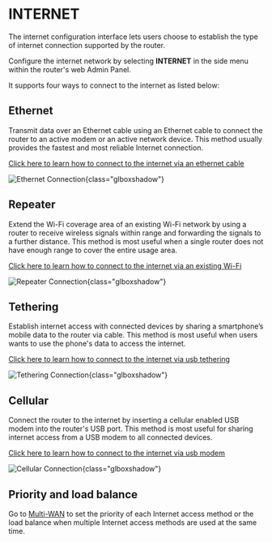 # INTERNET

The internet configuration interface lets users choose to establish the type of internet connection supported by the router.

Configure the internet network by selecting **INTERNET** in the side menu within the router's web Admin Panel. 

It supports four ways to connect to the internet as listed below:

## Ethernet

Transmit data over an Ethernet cable using an Ethernet cable to connect the router to an active modem or an active network device. This method usually provides the fastest and most reliable Internet connection. 

[Click here to learn how to connect to the internet via an ethernet cable](../../../tutorials/internet_ethernet)

![Ethernet Connection](https://static.gl-inet.com/docs/en/4/user_guide/gl-sft1200/internet/sft1200_ethernet.png){class="glboxshadow"}

## Repeater

Extend the Wi-Fi coverage area of an existing Wi-Fi network by using a router to receive wireless signals within range and forwarding the signals to a further distance. This method is most useful when a single router does not have enough range to cover the entire usage area.

[Click here to learn how to connect to the internet via an existing Wi-Fi](../../../tutorials/internet_repeater)

![Repeater Connection](https://static.gl-inet.com/docs/en/4/user_guide/gl-sft1200/internet/sft1200_repeater.png){class="glboxshadow"}

## Tethering

Establish internet access with connected devices by sharing a smartphone’s mobile data to the router via cable. This method is most useful when users wants to use the phone's data to access the internet.

[Click here to learn how to connect to the internet via usb tethering](../../../tutorials/internet_tethering)

![Tethering Connection](https://static.gl-inet.com/docs/en/4/user_guide/gl-sft1200/internet/sft1200_tethering.png){class="glboxshadow"}

## Cellular

Connect the router to the internet by inserting a cellular enabled USB modem into the router's USB port. This method is most useful for sharing internet access from a USB modem to all connected devices.

[Click here to learn how to connect to the internet via usb modem](../../../tutorials/internet_cellular)

![Cellular Connection](https://static.gl-inet.com/docs/en/4/user_guide/gl-sft1200/internet/sft1200_cellular.png){class="glboxshadow"}

## Priority and load balance

Go to [Multi-WAN](../../../tutorials/multi-wan/) to set the priority of each Internet access method or the load balance when multiple Internet access methods are used at the same time.
